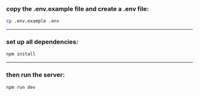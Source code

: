 ### copy the .env.example file and create a .env file:

``` bash
cp .env.example .env
```
___ 

### set up all dependencies:
```bash
npm install
```
___

### then run the server:

```bash
npm run dev
```
